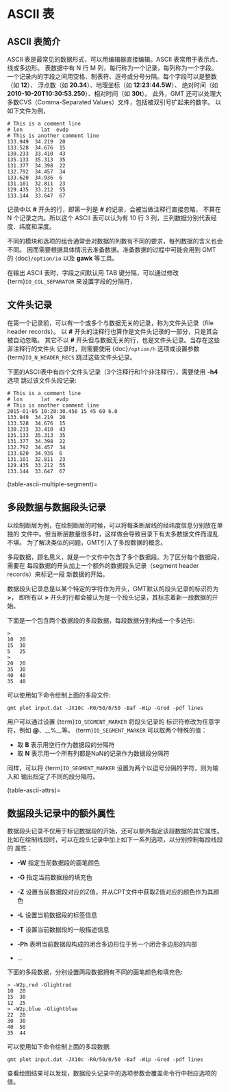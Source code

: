 # ASCII 表

## ASCII 表简介

ASCII 表是最常见的数据形式，可以用编辑器直接编辑。ASCII 表常用于表示点、线或多边形。
表数据中有 N 行 M 列，每行称为一个记录，每列称为一个字段。
一个记录内的字段之间用空格、制表符、逗号或分号分隔。每个字段可以是整数（如 **12**）、
浮点数（如 **20.34**）、地理坐标（如 **12:23:44.5W**）、
绝对时间（如 **2010-10-20T10:30:53.250**）、相对时间（如 **30t**）。
此外，GMT 还可以处理大多数CVS（Comma-Separated Values）文件，包括被双引号扩起来的数字。
以如下文件为例，

```
# This is a comment line
# lon      lat  evdp
# This is another comment line
133.949  34.219  20
133.528  34.676  15
130.233  33.410  43
135.133  35.313  35
131.377  34.398  22
132.792  34.457  34
133.620  34.936  6
131.101  32.811  23
129.435  33.212  55
133.144  33.647  67
```

记录中以 **#** 开头的行，即第一列是 **#** 的记录，会被当做注释行直接忽略，
不算在 N 个记录之内。所以这个 ASCII 表可以认为有 10 行 3 列，三列数据分别代表经度、纬度和深度。

不同的模块和选项的组合通常会对数据的列数有不同的要求，每列数据的含义也会不同。
因而需要根据具体情况去准备数据。准备数据的过程中可能会用到 GMT 的 {doc}`/option/io` 以及 **gawk** 等工具。

在输出 ASCII 表时，字段之间默认用 TAB 键分隔，可以通过修改 {term}`IO_COL_SEPARATOR` 来设置字段的分隔符，

## 文件头记录

在第一个记录前，可以有一个或多个与数据无关的记录，称为文件头记录（file header records）。
以 **#** 开头的注释行也算作是文件头记录的一部分，只是其会被自动忽略。
其它不以 **#** 开头但与数据无关的行，也是文件头记录。当存在这些非注释行的文件头
记录时，则需要使用 {doc}`/option/h` 选项或设置参数 {term}`IO_N_HEADER_RECS`
跳过这些文件头记录。

下面的ASCII表中有四个文件头记录（3个注释行和1个非注释行），需要使用 **-h4** 选项
跳过该文件头段记录:

```
# This is a comment line
# lon      lat  evdp
# This is another comment line
2015-01-05 10:20:30.456 15 45 60 6.0
133.949  34.219  20
133.528  34.676  15
130.233  33.410  43
135.133  35.313  35
131.377  34.398  22
132.792  34.457  34
133.620  34.936  6
131.101  32.811  23
129.435  33.212  55
133.144  33.647  67
```

(table-ascii-multiple-segment)=

## 多段数据与数据段头记录

以绘制断层为例，在绘制断层的时候，可以将每条断层线的经纬度信息分别放在单独的
文件中。但当断层数量很多时，这样做会导致目录下有太多数据文件而混乱不堪。
为了解决类似的问题，GMT引入了多段数据的概念。

多段数据，顾名思义，就是一个文件中包含了多个数据段。为了区分每个数据段，需要在
每段数据的开头加上一个额外的数据段头记录（segment header records）来标记一段
新数据的开始。

数据段头记录总是以某个特定的字符作为开头，GMT默认的段头记录的标识符为 **>**，
即所有以 **>** 开头的行都会被认为是一个段头记录，其标志着新一段数据的开始。

下面是一个包含两个数据段的多段数据，每段数据分别构成一个多边形:

```
>
10  20
15  30
5   25
>
20  20
35  30
40  40
35  40
```

可以使用如下命令绘制上面的多段文件:

```
gmt plot input.dat -JX10c -R0/50/0/50 -Baf -W1p -Gred -pdf lines
```

用户可以通过设置 {term}`IO_SEGMENT_MARKER` 将段头记录的
标识符修改为任意字符，例如 **@**、__%__等。
{term}`IO_SEGMENT_MARKER` 可以取两个特殊的值：

- 取 **B** 表示用空行作为数据段的分隔符
- 取 **N** 表示用一个所有列都是NaN的记录作为数据段分隔符

同样，可以将 {term}`IO_SEGMENT_MARKER` 设置为两个以逗号分隔的字符，则为输入和
输出指定了不同的段分隔符。

(table-ascii-attrs)=

## 数据段头记录中的额外属性

数据段头记录不仅用于标记数据段的开始，还可以额外指定该段数据的其它属性。
比如在绘制线段时，可以在段头记录中加上如下一系列选项，以分别控制每段线段的
属性：

- **-W** 指定当前数据段的画笔颜色

- **-G** 指定当前数据段的填充色

- **-Z** 设置当前数据段对应的Z值，并从CPT文件中获取Z值对应的颜色作为其颜色

- **-L** 设置当前数据段的标签信息

- **-T** 设置当前数据段的一般描述信息

- **-Ph** 表明当前数据段构成的闭合多边形位于另一个闭合多边形的内部

- ...

下面的多段数据，分别设置两段数据拥有不同的画笔颜色和填充色:

```
> -W2p,red -Glightred
10  20
15  30
12  25
> -W2p,blue -Glightblue
22  20
30  30
40  50
35  44
```

可以使用如下命令绘制上面的多段数据:

```
gmt plot input.dat -JX10c -R0/50/0/50 -Baf -W1p -Gred -pdf lines
```

查看绘图结果可以发现，数据段头记录中的选项参数会覆盖命令行中相应选项的值。
